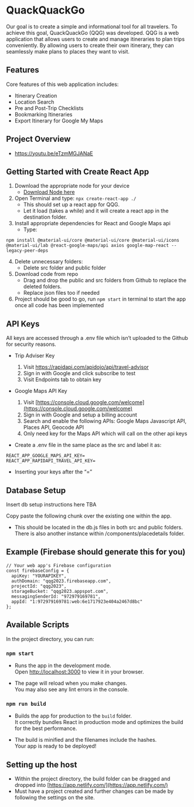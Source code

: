 # QuackQuackGo

Our goal is to create a simple and informational tool for all travelers. To achieve this goal, QuackQuackGo (QQG) was developed. QQG is a web application that allows users to create and manage itineraries to plan trips conveniently. By allowing users to create their own itinerary, they can seamlessly make plans to places they want to visit. 

## Features

Core features of this web application includes:
- Itinerary Creation
- Location Search
- Pre and Post-Trip Checklists
- Bookmarking Itineraries
- Export Itinerary for Google My Maps

## Project Overview
- https://youtu.be/eTzmMGJANaE

## Getting Started with Create React App

1.  Download the appropriate node for your device
    -  [Download Node here](https://nodejs.org/en/)
2. Open Terminal and type:
`npx create-react-app ./`
    - This should set up a react app for QQG.
    - Let it load (takes a while) and it will create a react app in the destination folder.
3. Install appropriate dependencies for React and Google Maps api
    - Type:
```
npm install @material-ui/core @material-ui/core @material-ui/icons @material-ui/lab @react-google-maps/api axios google-map-react --legacy-peer-deps
```

4. Delete unnecessary folders:
   - Delete src folder and public folder
5. Download code from repo
   - Drag and drop the public and src folders from Github to replace the deleted folders.
   - Replace json files too if needed
6. Project should be good to go, run `npm start` in terminal to start the app once all code has been implemented

## API Keys
All keys are accessed through a .env file which isn’t uploaded to the Github for security reasons.
- Trip Adviser Key
  1. Visit [https://rapidapi.com/apidojo/api/travel-advisor ](//rapidapi.com/apidojo/api/travel-advisor) 
  2. Sign in with Google and click subscribe to test 
  3. Visit Endpoints tab to obtain key
- Google Maps API Key
  1. Visit [https://console.cloud.google.com/welcome](https://console.cloud.google.com/welcome)
  2. Sign in with Google and setup a billing account
  3. Search and enable the following APIs: Google Maps Javascript API, Places API, Geocode API
  4. Only need key for the Maps API which will call on the other api keys

- Create a .env file in the same place as the src and label it as:
```
REACT_APP_GOOGLE_MAPS_API_KEY=
REACT_APP_RAPIDAPI_TRAVEL_API_KEY=
```
- Inserting your keys after the “=”

## Database Setup
Insert db setup instructions here TBA

Copy paste the following chunk over the existing one within the app. 
- This should be located in the db.js files in both src and public folders. There is also another instance within /components/placedetails folder.
## Example (Firebase should generate this for you)
```
// Your web app's Firebase configuration
const firebaseConfig = {
  apiKey: "YOURAPIKEY",
  authDomain: "qqg2023.firebaseapp.com",
  projectId: "qqg2023",
  storageBucket: "qqg2023.appspot.com",
  messagingSenderId: "972979169781",
  appId: "1:972979169781:web:6e1717923e404a2467d8bc"
};
```

## Available Scripts

In the project directory, you can run:

### `npm start`

- Runs the app in the development mode.\
Open [http://localhost:3000](http://localhost:3000) to view it in your browser.

- The page will reload when you make changes.\
You may also see any lint errors in the console.

### `npm run build`

- Builds the app for production to the `build` folder.\
It correctly bundles React in production mode and optimizes the build for the best performance.

- The build is minified and the filenames include the hashes.\
Your app is ready to be deployed!

## Setting up the host
- Within the project directory, the build folder can be dragged and dropped into [https://app.netlify.com/](https://app.netlify.com/)
- Must have a project created and further changes can be made by following the settings on the site.

